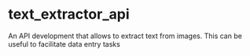 # text_extractor_api
An API development that allows to extract text from images. This can be useful to facilitate data entry tasks
